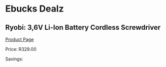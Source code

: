 
# Ebucks Dealz
## Ryobi: 3,6V Li-Ion Battery Cordless Screwdriver
[Product Page](https://www.ebucks.com/web/shop/productSelected.do?prodId=335447816&catId=336131644)

Price: R329.00

Savings: 


	